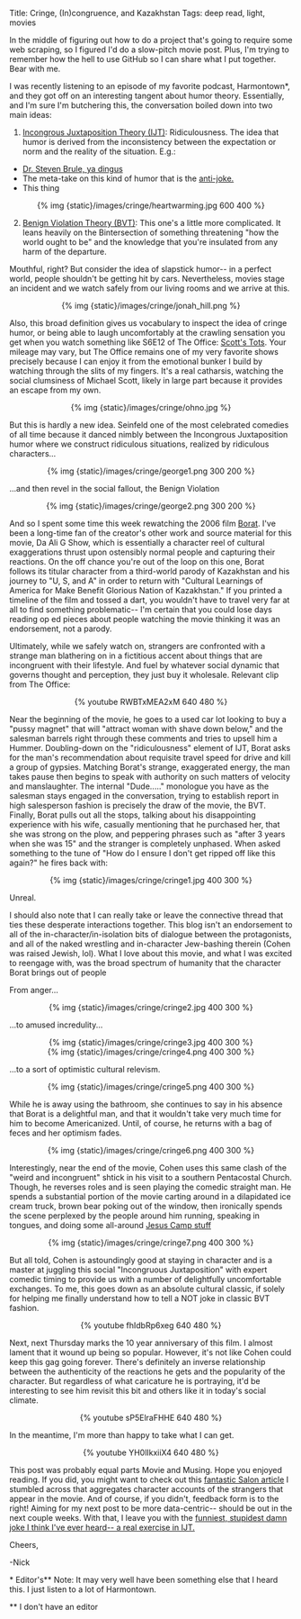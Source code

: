 Title: Cringe, (In)congruence, and Kazakhstan
Tags: deep read, light, movies

<!-- PELICAN_BEGIN_SUMMARY -->

In the middle of figuring out how to do a project that's going to require some web scraping, so I figured I'd do a slow-pitch movie post. Plus, I'm trying to remember how the hell to use GitHub so I can share what I put together. Bear with me.

I was recently listening to an episode of my favorite podcast, Harmontown\*, and they got off on an interesting tangent about humor theory. Essentially, and I'm sure I'm butchering this, the conversation boiled down into two main ideas:


1. [Incongrous Juxtaposition Theory (IJT)](https://en.wikipedia.org/wiki/Theories_of_humor#Incongruous_Juxtaposition_Theory): Ridiculousness. The idea that humor is derived from the inconsistency between the expectation or norm and the reality of the situation. E.g.:
- [Dr. Steven Brule, ya dingus](https://www.youtube.com/watch?v=K8zOlpPUDCg)
- The meta-take on this kind of humor that is the [anti-joke.](https://www.reddit.com/r/AntiJokes/top/)
- This thing

<!-- PELICAN_END_SUMMARY -->

<center>{% img {static}/images/cringe/heartwarming.jpg 600 400 %}</center>

2. [Benign Violation Theory (BVT)](https://en.wikipedia.org/wiki/Theories_of_humor#Benign_Violation_Theory): This one's a little more complicated. It leans heavily on the Bintersection of something threatening "how the world ought to be" and the knowledge that you're insulated from any harm of the departure.

Mouthful, right? But consider the idea of slapstick humor-- in a perfect world, people shouldn't be getting hit by cars. Nevertheless, movies stage an incident and we watch safely from our living rooms and we arrive at this.

<center>{% img {static}/images/cringe/jonah_hill.png %}</center>

Also, this broad definition gives us vocabulary to inspect the idea of cringe humor, or being able to laugh uncomfortably at the crawling sensation you get when you watch something like S6E12 of The Office: [Scott's Tots](https://www.imdb.com/title/tt1544466/). Your mileage may vary, but The Office remains one of my very favorite shows precisely because I can enjoy it from the emotional bunker I build by watching through the slits of my fingers. It's a real catharsis, watching the social clumsiness of Michael Scott, likely in large part because it provides an escape from my own.


<center>{% img {static}/images/cringe/ohno.jpg %}</center>

But this is hardly a new idea. Seinfeld one of the most celebrated comedies of all time because it danced nimbly between the Incongrous Juxtaposition humor where we construct ridiculous situations, realized by ridiculous characters...

<center>{% img {static}/images/cringe/george1.png 300 200 %}</center>

...and then revel in the social fallout, the Benign Violation

<center>{% img {static}/images/cringe/george2.png 300 200 %}</center>

And so I spent some time this week rewatching the 2006 film [Borat](https://www.imdb.com/title/tt0443453/?ref_=nv_sr_1). I've been a long-time fan of the creator's other work and source material for this movie, Da Ali G Show, which is essentially a character reel of cultural exaggerations thrust upon ostensibly normal people and capturing their reactions. On the off chance you're out of the loop on this one, Borat follows its titular character from a third-world parody of Kazakhstan and his journey to "U, S, and A" in order to return with "Cultural Learnings of America for Make Benefit Glorious Nation of Kazakhstan." If you printed a timeline of the film and tossed a dart, you wouldn't have to travel very far at all to find something problematic-- I'm certain that you could lose days reading op ed pieces about people watching the movie thinking it was an endorsement, not a parody.

Ultimately, while we safely watch on, strangers are confronted with a strange man blathering on in a fictitious accent about things that are incongruent with their lifestyle. And fuel by whatever social dynamic that governs thought and perception, they just buy it wholesale. Relevant clip from The Office:

<center>{% youtube RWBTxMEA2xM 640 480 %}</center>

Near the beginning of the movie, he goes to a used car lot looking to buy a "pussy magnet" that will "attract woman with shave down below," and the salesman barrels right through these comments and tries to upsell him a Hummer. Doubling-down on the "ridiculousness" element of IJT, Borat asks for the man's recommendation about requisite travel speed for drive and kill a group of gypsies. Matching Borat's strange, exaggerated energy, the man takes pause then begins to speak with authority on such matters of velocity and manslaughter. The internal "Dude....." monologue you have as the salesman stays engaged in the conversation, trying to establish report in high salesperson fashion is precisely the draw of the movie, the BVT. Finally, Borat pulls out all the stops, talking about his disappointing experience with his wife, casually mentioning that he purchased her, that she was strong on the plow, and peppering phrases such as "after 3 years when she was 15" and the stranger is completely unphased. When asked something to the tune of "How do I ensure I don't get ripped off like this again?" he fires back with:

<center>{% img {static}/images/cringe/cringe1.jpg 400 300 %}</center>

Unreal.

I should also note that I can really take or leave the connective thread that ties these desperate interactions together. This blog isn't an endorsement to all of the in-character/in-isolation bits of dialogue between the protagonists, and all of the naked wrestling and in-character Jew-bashing therein (Cohen was raised Jewish, lol). What I love about this movie, and what I was excited to reengage with, was the broad spectrum of humanity that the character Borat brings out of people

From anger...

<center>{% img {static}/images/cringe/cringe2.jpg 400 300 %}</center>

...to amused incredulity...

<center>{% img {static}/images/cringe/cringe3.jpg 400 300 %}</center>

<center>{% img {static}/images/cringe/cringe4.png 400 300 %}</center>

...to a sort of optimistic cultural relevism.

<center>{% img {static}/images/cringe/cringe5.png 400 300 %}</center>

While he is away using the bathroom, she continues to say in his absence that Borat is a delightful man, and that it wouldn't take very much time for him to become Americanized. Until, of course, he returns with a bag of feces and her optimism fades.

<center>{% img {static}/images/cringe/cringe6.png 400 300 %}</center>

Interestingly, near the end of the movie, Cohen uses this same clash of the "weird and incongruent" shtick in his visit to a southern Pentacostal Church. Though, he reverses roles and is seen playing the comedic straight man. He spends a substantial portion of the movie carting around in a dilapidated ice cream truck, brown bear poking out of the window, then ironically spends the scene perplexed by the people around him running, speaking in tongues, and doing some all-around [Jesus Camp stuff](https://www.imdb.com/title/tt0486358/)

<center>{% img {static}/images/cringe/cringe7.png 400 300 %}</center>

But all told, Cohen is astoundingly good at staying in character and is a master at juggling this social "Incongruous Juxtaposition" with expert comedic timing to provide us with a number of delightfully uncomfortable exchanges. To me, this goes down as an absolute cultural classic, if solely for helping me finally understand how to tell a NOT joke in classic BVT fashion.

<center>{% youtube fhIdbRp6xeg 640 480 %}</center>

Next, next Thursday marks the 10 year anniversary of this film. I almost lament that it wound up being so popular. However, it's not like Cohen could keep this gag going forever. There's definitely an inverse relationship between the authenticity of the reactions he gets and the popularity of the character. But regardless of what caricature he is portraying, it'd be interesting to see him revisit this bit and others like it in today's social climate.

<center>{% youtube sP5ElraFHHE 640 480 %}</center>

In the meantime, I'm more than happy to take what I can get.

<center>{% youtube YH0lIkxiiX4 640 480 %}</center>

This post was probably equal parts Movie and Musing. Hope you enjoyed reading. If you did, you might want to check out this [fantastic Salon article](https://www.salon.com/2006/11/10/guide_to_borat/) I stumbled across that aggregates character accounts of the strangers that appear in the movie. And of course, if you didn't, feedback form is to the right! Aiming for my next post to be more data-centric-- should be out in the next couple weeks. With that, I leave you with the [funniest, stupidest damn joke I think I've ever heard-- a real exercise in IJT.](https://www.reddit.com/r/Jokes/comments/4kq13k/3_guys_are_hiking_through_the_woods_when_they/)

Cheers,

-Nick

\* Editor's\*\* Note: It may very well have been something else that I heard this. I just listen to a lot of Harmontown.

\*\* I don't have an editor
